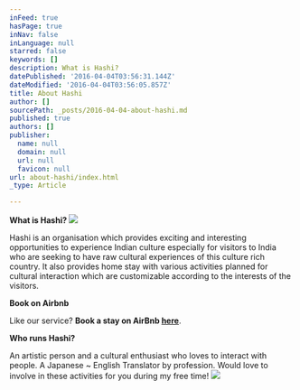 ```yaml
---
inFeed: true
hasPage: true
inNav: false
inLanguage: null
starred: false
keywords: []
description: What is Hashi?
datePublished: '2016-04-04T03:56:31.144Z'
dateModified: '2016-04-04T03:56:05.857Z'
title: About Hashi
author: []
sourcePath: _posts/2016-04-04-about-hashi.md
published: true
authors: []
publisher:
  name: null
  domain: null
  url: null
  favicon: null
url: about-hashi/index.html
_type: Article

---
```

**What is Hashi?**
![](https://the-grid-user-content.s3-us-west-2.amazonaws.com/f66c092f-ab08-4c03-92e8-3d01a0f49258.jpg)

Hashi is an organisation which provides exciting and interesting opportunities to experience Indian culture especially for visitors to India who are seeking to have raw cultural experiences of this culture rich country. It also provides home stay with various activities planned for cultural interaction which are customizable according to the interests of the visitors.

**Book on Airbnb**

Like our service? **Book a stay on AirBnb [here][0]**. 

**Who runs Hashi?**

An artistic person and a cultural enthusiast who loves to interact with people. A Japanese ~ English Translator by profession. Would love to involve in these activities for you during my free time!
![](https://the-grid-user-content.s3-us-west-2.amazonaws.com/530420e6-2d82-4792-9b83-3d71d2cc45ff.jpg)

[0]: https://airbnb.com/